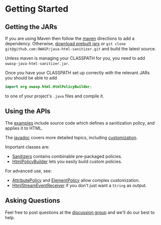 # Getting Started

## Getting the JARs

If you are using Maven then follow the [maven](maven.md) directions to
add a dependency.  Otherwise,
[download prebuilt jars](https://search.maven.org/artifact/com.googlecode.owasp-java-html-sanitizer/owasp-java-html-sanitizer/)
or `git clone git@github.com:OWASP/java-html-sanitizer.git` and build
the latest source.

Unless maven is managing your CLASSPATH for you, you need to add `owasp-java-html-sanitizer.jar`.

Once you have your CLASSPATH set up correctly with the relevant JARs
you should be able to add

```Java
import org.owasp.html.HtmlPolicyBuilder;
```

to one of your project's `.java` files and compile it.

## Using the APIs

The
[examples](https://github.com/OWASP/java-html-sanitizer/tree/main/src/main/java/org/owasp/html/examples)
include source code which defines a sanitization policy, and applies
it to HTML.

The
[javadoc](http://javadoc.io/doc/com.googlecode.owasp-java-html-sanitizer/owasp-java-html-sanitizer/)
covers more detailed topics, including
[customization](https://static.javadoc.io/com.googlecode.owasp-java-html-sanitizer/owasp-java-html-sanitizer/20220608.1/org/owasp/html/HtmlPolicyBuilder.html).

Important classes are:

  * [Sanitizers](https://static.javadoc.io/com.googlecode.owasp-java-html-sanitizer/owasp-java-html-sanitizer/20220608.1/org/owasp/html/Sanitizers.html) contains combinable pre-packaged policies.
  * [HtmlPolicyBuilder](https://static.javadoc.io/com.googlecode.owasp-java-html-sanitizer/owasp-java-html-sanitizer/20220608.1/org/owasp/html/HtmlPolicyBuilder.html) lets you easily build custom policies.

For advanced use, see:
  * [AttributePolicy](https://static.javadoc.io/com.googlecode.owasp-java-html-sanitizer/owasp-java-html-sanitizer/20220608.1/org/owasp/html/AttributePolicy.html) and [ElementPolicy](http://static.javadoc.io/com.googlecode.owasp-java-html-sanitizer/owasp-java-html-sanitizer/20180219.1/org/owasp/html/ElementPolicy.html) allow complex customization.
  * [HtmlStreamEventReceiver](https://static.javadoc.io/com.googlecode.owasp-java-html-sanitizer/owasp-java-html-sanitizer/20220608.1/org/owasp/html/HtmlStreamEventReceiver.html) if you don't just want a `String` as output.

## Asking Questions

Feel free to post questions at the
[discussion group](http://groups.google.com/group/owasp-java-html-sanitizer-support)
and we'll do our best to help.
